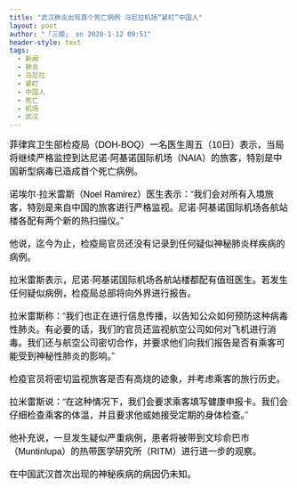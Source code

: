 ```yaml
---
title: "武汉肺炎出现首个死亡病例 马尼拉机场“紧盯”中国人"
layout: post
author: "「三顺」 on 2020-1-12 09:51"
header-style: text
tags:
  - 新闻
  - 肺炎
  - 马尼拉
  - 紧盯
  - 中国人
  - 死亡
  - 机场
  - 武汉
---
```


<head></head>
<body>
 <div align="left"> 
  <font color="#000"><font face="微软雅黑, Tahoma, Helvetica, Arial, 宋体, sans-serif"><font style="font-size:16px">菲律宾卫生部检疫局（DOH-BOQ）一名医生周五（10日）表示，当局将继续严格监控到达尼诺·阿基诺国际机场（NAIA）的旅客，特别是中国新型病毒已造成首个死亡病例。</font></font></font> 
 </div>
 <br> 
 <div align="left"> 
  <font color="#000"><font face="微软雅黑, Tahoma, Helvetica, Arial, 宋体, sans-serif"><font style="font-size:16px">诺埃尔·拉米雷斯（Noel Ramirez）医生表示：“我们会对所有入境旅客，特别是来自中国的旅客进行严格监视。尼诺·阿基诺国际机场各航站楼各配有两个新的热扫描仪。”</font></font></font> 
 </div>
 <br> 
 <div align="left"> 
  <font color="#000"><font face="微软雅黑, Tahoma, Helvetica, Arial, 宋体, sans-serif"><font style="font-size:16px">他说，迄今为止，检疫局官员还没有记录到任何疑似神秘肺炎样疾病的病例。</font></font></font> 
 </div>
 <br> 
 <div align="left"> 
  <font color="#000"><font face="微软雅黑, Tahoma, Helvetica, Arial, 宋体, sans-serif"><font style="font-size:16px">拉米雷斯表示，尼诺·阿基诺国际机场各航站楼都配有值班医生。若发生任何疑似病例，检疫局总部将向外界进行报告。</font></font></font> 
 </div>
 <br> 
 <div align="left"> 
  <font color="#000"><font face="微软雅黑, Tahoma, Helvetica, Arial, 宋体, sans-serif"><font style="font-size:16px">拉米雷斯称：“我们也正在进行信息传播，以告知公众如何预防这种病毒性肺炎。有必要的话，我们的官员还监视航空公司如何对飞机进行消毒。我们还与航空公司密切合作，并要求他们向我们报告是否有乘客可能受到神秘性肺炎的影响。”</font></font></font> 
 </div>
 <br> 
 <div align="left"> 
  <font color="#000"><font face="微软雅黑, Tahoma, Helvetica, Arial, 宋体, sans-serif"><font style="font-size:16px">检疫官员将密切监视旅客是否有高烧的迹象，并考虑乘客的旅行历史。</font></font></font> 
 </div>
 <br> 
 <div align="left"> 
  <font color="#000"><font face="微软雅黑, Tahoma, Helvetica, Arial, 宋体, sans-serif"><font style="font-size:16px">拉米雷斯说：“在这种情况下，我们会要求乘客填写健康申报卡。我们会仔细检查乘客的体温，并且要求他或她接受定期的身体检查。”</font></font></font> 
 </div>
 <br> 
 <div align="left"> 
  <font color="#000"><font face="微软雅黑, Tahoma, Helvetica, Arial, 宋体, sans-serif"><font style="font-size:16px">他补充说，一旦发生疑似严重病例，患者将被带到文珍俞巴市（Muntinlupa）的热带医学研究所（RITM）进行进一步的观察。</font></font></font> 
 </div>
 <br> 
 <div align="left"> 
  <font color="#000"><font face="微软雅黑, Tahoma, Helvetica, Arial, 宋体, sans-serif"><font style="font-size:16px">在中国武汉首次出现的神秘疾病的病因仍未知。</font></font></font> 
 </div>
 <br>
</body>


